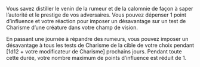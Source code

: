 ﻿---
id: subclass_scheming_conspirator_fr.md#calomnies
name: Calomnies
---

Vous savez distiller le venin de la rumeur et de la calomnie de façon à saper l’autorité et le prestige de vos adversaires. Vous pouvez dépenser 1 point d’influence et votre réaction pour imposer un désavantage sur un test de Charisme d’une créature dans votre champ de vision.

En passant une journée à répandre des rumeurs, vous pouvez imposer un désavantage à tous les tests de Charisme de la cible de votre choix pendant [1d12 + votre modificateur de Charisme] prochains jours. Pendant toute cette durée, votre nombre maximum de points d’influence est réduit de 1.

